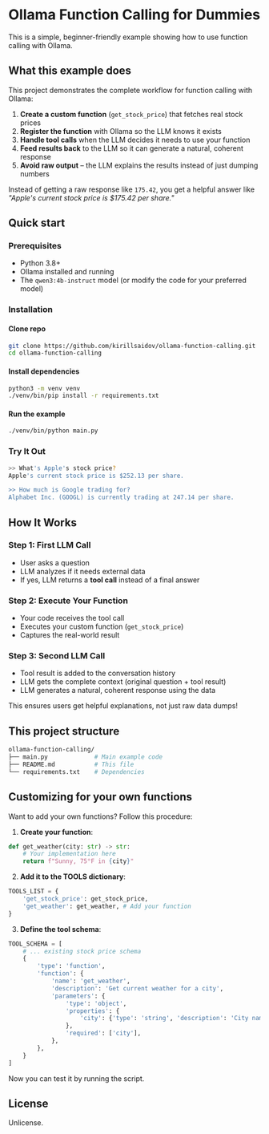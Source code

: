 # Ollama Function Calling for Dummies

This is a simple, beginner-friendly example showing how to use function calling with Ollama.

## What this example does

This project demonstrates the complete workflow for function calling with Ollama:

1. **Create a custom function** (`get_stock_price`) that fetches real stock prices
2. **Register the function** with Ollama so the LLM knows it exists
3. **Handle tool calls** when the LLM decides it needs to use your function
4. **Feed results back** to the LLM so it can generate a natural, coherent response
5. **Avoid raw output** – the LLM explains the results instead of just dumping numbers

Instead of getting a raw response like `175.42`, you get a helpful answer like *"Apple's current stock price is $175.42 per share."*

## Quick start

### Prerequisites
- Python 3.8+
- Ollama installed and running
- The `qwen3:4b-instruct` model (or modify the code for your preferred model)

### Installation
#### Clone repo
```sh
git clone https://github.com/kirillsaidov/ollama-function-calling.git
cd ollama-function-calling
```
#### Install dependencies
```sh
python3 -m venv venv
./venv/bin/pip install -r requirements.txt
```

#### Run the example
```sh
./venv/bin/python main.py
```

### Try It Out
```sh
>> What's Apple's stock price?
Apple's current stock price is $252.13 per share.

>> How much is Google trading for?
Alphabet Inc. (GOOGL) is currently trading at 247.14 per share.
```

## How It Works
### Step 1: First LLM Call
- User asks a question
- LLM analyzes if it needs external data
- If yes, LLM returns a **tool call** instead of a final answer

### Step 2: Execute Your Function
- Your code receives the tool call
- Executes your custom function (`get_stock_price`)
- Captures the real-world result

### Step 3: Second LLM Call
- Tool result is added to the conversation history
- LLM gets the complete context (original question + tool result)
- LLM generates a natural, coherent response using the data

This ensures users get helpful explanations, not just raw data dumps!

## This project structure

```sh
ollama-function-calling/
├── main.py             # Main example code
├── README.md           # This file
└── requirements.txt    # Dependencies
```

## Customizing for your own functions

Want to add your own functions? Follow this procedure:

1. **Create your function**:
```py
def get_weather(city: str) -> str:
    # Your implementation here
    return f"Sunny, 75°F in {city}"
```

2. **Add it to the TOOLS dictionary**:
```py
TOOLS_LIST = {
    'get_stock_price': get_stock_price,
    'get_weather': get_weather, # Add your function
}
```

3. **Define the tool schema**:
```py
TOOL_SCHEMA = [
    # ... existing stock price schema
    {
        'type': 'function',
        'function': {
            'name': 'get_weather',
            'description': 'Get current weather for a city',
            'parameters': {
                'type': 'object',
                'properties': {
                    'city': {'type': 'string', 'description': 'City name'}
                },
                'required': ['city'],
            },
        },
    }
]
```

Now you can test it by running the script.

## License
Unlicense.
